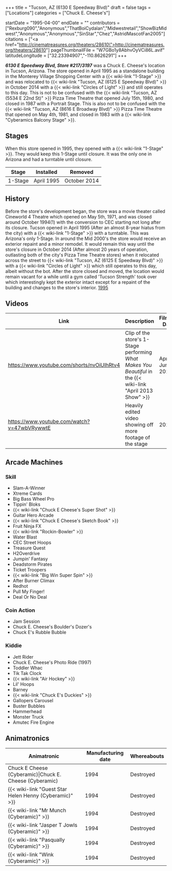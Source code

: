 +++
title = "Tucson, AZ (6130 E Speedway Blvd)"
draft = false
tags = ["Locations"]
categories = ["Chuck E. Cheese's"]


startDate = "1995-04-00"
endDate = ""
contributors = ["Rexburg090","Anonymous","ThatBoiCydalan","Midwestretail","ShowBizMidwest","Anonymous","Anonymous","SinStar","Chez","AstridMascotFan2005"]
citations = ["<a href=\"http://cinematreasures.org/theaters/28610\">http://cinematreasures.org/theaters/28610</a>"]
pageThumbnailFile = "W7GBo1y8AbhvOyVCi86L.avif"
latitudeLongitude = ["32.23394907","-110.8626291"]
+++

***6130 E Speedway Blvd, Store #217/3197*** was a Chuck E. Cheese's location in Tucson, Arizona. The store opened in April 1995 as a standalone building in the Monterey Village Shopping Center with a {{< wiki-link "1-Stage" >}} and was relocated to {{< wiki-link "Tucson, AZ (6125 E Speedway Blvd)" >}} in October 2014 with a {{< wiki-link "Circles of Light" >}} and still operates to this day. This is not to be confused with the {{< wiki-link "Tucson, AZ (5534 E 22nd St)" >}} Pizza Time Theatre that opened July 15th, 1980, and closed in 1987 with a Portrait Stage. This is also not to be confused with the {{< wiki-link "Tucson, AZ (8616 E Broadway Blvd)" >}} Pizza Time Theatre that opened on May 4th, 1981, and closed in 1983 with a {{< wiki-link "Cyberamics Balcony Stage" >}}.

## Stages

When this store opened in 1995, they opened with a {{< wiki-link "1-Stage" >}}. They would keep this 1-Stage until closure. It was the only one in Arizona and had a turntable until closure.

| Stage   | Installed  | Removed      |
|---------|------------|--------------|
| 1-Stage | April 1995 | October 2014 |

## History

Before the store's development began, the store was a movie theater called Cineworld 4 Theatre which opened on May 5th, 1971, and was closed around October 1994(1) with the conversion to CEC starting not long after its closure. Tucson opened in April 1995 (After an almost 8-year hiatus from the city) with a {{< wiki-link "1-Stage" >}} with a turntable. This was Arizona's only 1-Stage. In around the Mid 2000's the store would receive an exterior repaint and a minor remodel. It would remain this way until the store's closure in October 2014 (After almost 20 years of operation, outlasting both of the city's Pizza Time Theatre stores) when it relocated across the street to {{< wiki-link "Tucson, AZ (6125 E Speedway Blvd)" >}} with a {{< wiki-link "Circles of Light" >}} which still operates to this day, albeit without the bot. After the store closed and moved, the location would remain vacant for a while until a gym called 'Tucson Strength' took over which interestingly kept the exterior intact except for a repaint of the building and changes to the store's interior. [1995](https://www.showbizpizza.com/photos/cec/az_tucson/index.html)

## Videos

| Link                                        | Description                                                                                                        | Filming Date    | Published Date     |
|---------------------------------------------|--------------------------------------------------------------------------------------------------------------------|-----------------|--------------------|
| https://www.youtube.com/shorts/nvOiUIhRtv4  | Clip of the store's 1-Stage performing *What Makes You Beautiful* in the {{< wiki-link "April 2013 Show" >}} | April-June 2013 | September 20, 2021 |
| https://www.youtube.com/watch?v=47wbVRywwtE | Heavily edited video showing off more footage of the stage                                                         | 2014            | August 6, 2014     |

## Arcade Machines

### Skill

- Slam-A-Winner
- Xtreme Cards
- Big Bass Wheel Pro
- Tippin' Bloks
- {{< wiki-link "Chuck E Cheese's Super Shot" >}}
- Guitar Hero Arcade
- {{< wiki-link "Chuck E Cheese's Sketch Book" >}}
- Fruit Ninja FX
- {{< wiki-link "Rockin-Bowler" >}}
- Water Blast
- CEC Street Hoops
- Treasure Quest
- H2Overdrive
- Jumpin' Fantasy
- Deadstorm Pirates
- Ticket Troopers
- {{< wiki-link "Big Win Super Spin" >}}
- After Burner Climax
- Redhot
- Pull My Finger!
- Deal Or No Deal

### Coin Action

- Jam Session
- Chuck E. Cheese's Boulder's Dozer's
- Chuck E's Rubble Bubble

### Kiddie

- Jett Rider
- Chuck E. Cheese's Photo Ride (1997)
- Toddler Whac
- Tik Tak Clock
- {{< wiki-link "Air Hockey" >}}
- Lil' Hoops
- Barney
- {{< wiki-link "Chuck E's Duckies" >}}
- Gallopers Carousel
- Buster Bubbles
- Hammerhead
- Monster Truck
- Amutec Fire Engine

## Animatronics

| Animatronic                                                  | Manufacturing date | Whereabouts |
|--------------------------------------------------------------|--------------------|-------------|
| Chuck E Cheese (Cyberamic)\|Chuck E. Cheese (Cyberamic)      | 1994               | Destroyed   |
| {{< wiki-link "Guest Star Helen Henny (Cyberamic)" >}} | 1994               | Destroyed   |
| {{< wiki-link "Mr Munch (Cyberamic)" >}}               | 1994               | Destroyed   |
| {{< wiki-link "Jasper T Jowls (Cyberamic)" >}}         | 1994               | Destroyed   |
| {{< wiki-link "Pasqually (Cyberamic)" >}}              | 1994               | Destroyed   |
| {{< wiki-link "Wink (Cyberamic)" >}}                   | 1994               | Destroyed   |